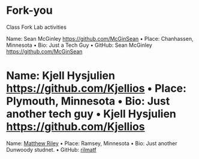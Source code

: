 # Fork-you
Class Fork Lab activities

Name: Sean McGinley https://github.com/McGinSean
•	Place: Chanhassen, Minnesota
•	Bio: Just a Tech Guy
•	GitHub: Sean McGinley https://github.com/McGinSean

Name: Kjell Hysjulien https://github.com/Kjellios
•	Place: Plymouth, Minnesota
•	Bio: Just another tech guy
•	Kjell Hysjulien https://github.com/Kjellios
=======
Name: [Matthew Riley](https://github.com/rilmatf)
•	Place: Ramsey, Minnesota
•	Bio: Just another Dunwoody studnet.
•	GitHub: [rilmatf](https://github.com/rilmatf)

